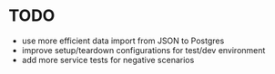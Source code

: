 # TODO

- use more efficient data import from JSON to Postgres
- improve setup/teardown configurations for test/dev environment
- add more service tests for negative scenarios
